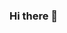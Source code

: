 ### Hi there 👋

<!--
**rickibaadinugraha/rickibaadinugraha** is a ✨ _special_ ✨ repository because its `README.md` (this file) appears on your GitHub profile.

Here are some ideas to get you started:
- 👋 Assamuallaikum,I'm Ricki B Nugraha :)
- 🌱 I’m currently learning Laravel,Flutter
- 👯 I’m interested in PHP,Laravel,Dart,Flutter
- ⚡ Fun fact i love play football and automotive 
-->
